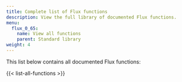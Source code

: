```yaml
---
title: Complete list of Flux functions
description: View the full library of documented Flux functions.
menu:
  flux_0_65:
    name: View all functions
    parent: Standard library
weight: 4
---
```


This list below contains all documented Flux functions:

{{< list-all-functions >}}
